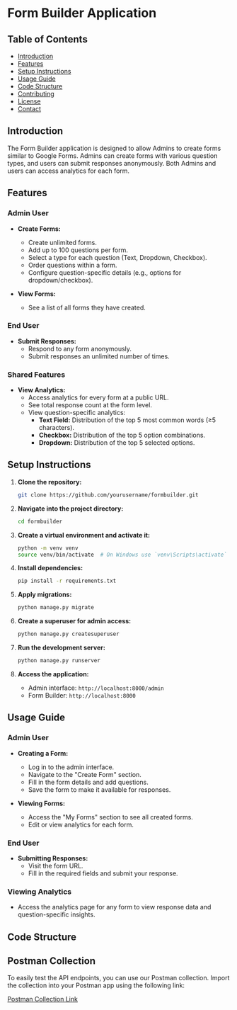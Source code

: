 # Form Builder Application

## Table of Contents
- [Introduction](#introduction)
- [Features](#features)
- [Setup Instructions](#setup-instructions)
- [Usage Guide](#usage-guide)
- [Code Structure](#code-structure)
- [Contributing](#contributing)
- [License](#license)
- [Contact](#contact)

## Introduction
The Form Builder application is designed to allow Admins to create forms similar to Google Forms. Admins can create forms with various question types, and users can submit responses anonymously. Both Admins and users can access analytics for each form.

## Features

### Admin User
- **Create Forms:**
  - Create unlimited forms.
  - Add up to 100 questions per form.
  - Select a type for each question (Text, Dropdown, Checkbox).
  - Order questions within a form.
  - Configure question-specific details (e.g., options for dropdown/checkbox).

- **View Forms:**
  - See a list of all forms they have created.

### End User
- **Submit Responses:**
  - Respond to any form anonymously.
  - Submit responses an unlimited number of times.

### Shared Features
- **View Analytics:**
  - Access analytics for every form at a public URL.
  - See total response count at the form level.
  - View question-specific analytics:
    - **Text Field:** Distribution of the top 5 most common words (≥5 characters).
    - **Checkbox:** Distribution of the top 5 option combinations.
    - **Dropdown:** Distribution of the top 5 selected options.

## Setup Instructions

1. **Clone the repository:**
   ```bash
   git clone https://github.com/yourusername/formbuilder.git
   ```

2. **Navigate into the project directory:**
   ```bash
   cd formbuilder
   ```

3. **Create a virtual environment and activate it:**
   ```bash
   python -m venv venv
   source venv/bin/activate  # On Windows use `venv\Scripts\activate`
   ```

4. **Install dependencies:**
   ```bash
   pip install -r requirements.txt
   ```

5. **Apply migrations:**
   ```bash
   python manage.py migrate
   ```

6. **Create a superuser for admin access:**
   ```bash
   python manage.py createsuperuser
   ```

7. **Run the development server:**
   ```bash
   python manage.py runserver
   ```

8. **Access the application:**
   - Admin interface: `http://localhost:8000/admin`
   - Form Builder: `http://localhost:8000`

## Usage Guide

### Admin User
- **Creating a Form:**
  - Log in to the admin interface.
  - Navigate to the "Create Form" section.
  - Fill in the form details and add questions.
  - Save the form to make it available for responses.

- **Viewing Forms:**
  - Access the "My Forms" section to see all created forms.
  - Edit or view analytics for each form.

### End User
- **Submitting Responses:**
  - Visit the form URL.
  - Fill in the required fields and submit your response.

### Viewing Analytics
- Access the analytics page for any form to view response data and question-specific insights.

## Code Structure

## Postman Collection

To easily test the API endpoints, you can use our Postman collection. Import the collection into your Postman app using the following link:

[Postman Collection Link](https://astha-lilac-spaceship.postman.co/workspace/Team-Workspace~67d0096c-7a13-4479-8177-1f7fd5968ae9/collection/20726472-760f1867-2ffc-4bbd-95ea-5b18cca8cc2c?action=share&creator=20726472)
